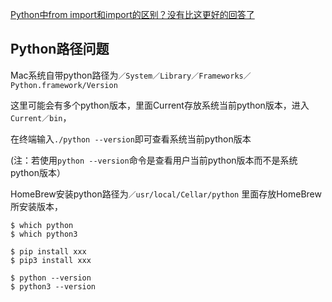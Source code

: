 [Python中from import和import的区别？没有比这更好的回答了](https://www.jianshu.com/p/c63e91ae29f8)



## Python路径问题

Mac系统自带python路径为`／System／Library／Frameworks／Python.framework/Version`

这里可能会有多个python版本，里面Current存放系统当前python版本，进入`Current／bin`，

在终端输入`./python --version`即可查看系统当前python版本

(注：若使用`python --version`命令是查看用户当前python版本而不是系统python版本）

HomeBrew安装python路径为`／usr/local/Cellar/python` 里面存放HomeBrew所安装版本，



```shell
$ which python
$ which python3

$ pip install xxx
$ pip3 install xxx

$ python --version
$ python3 --version
```

